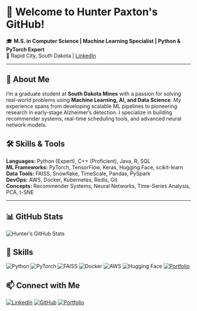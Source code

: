 # 👋 Welcome to Hunter Paxton's GitHub!  
🎓 **M.S. in Computer Science | Machine Learning Specialist | Python & PyTorch Expert**  
📍 Rapid City, South Dakota | [LinkedIn](https://linkedin.com/in/hunter-r-paxton)

---

## 🚀 About Me  
I’m a graduate student at **South Dakota Mines** with a passion for solving real-world problems using **Machine Learning, AI, and Data Science**. My experience spans from developing scalable ML pipelines to pioneering research in early-stage Alzheimer’s detection. I specialize in building recommender systems, real-time scheduling tools, and advanced neural network models.  

## 🛠️ Skills & Tools  
**Languages:** Python (Expert), C++ (Proficient), Java, R, SQL  
**ML Frameworks:** PyTorch, TensorFlow, Keras, Hugging Face, scikit-learn  
**Data Tools:** FAISS, Snowflake, TimeScale, Pandas, PySpark  
**DevOps:** AWS, Docker, Kubernetes, Redis, Git  
**Concepts:** Recommender Systems, Neural Networks, Time-Series Analysis, PCA, t-SNE  

---

## 📊 GitHub Stats
![Hunter's GitHub Stats](https://github-readme-stats.vercel.app/api?username=Hunter174&show_icons=true&theme=radical&cache_seconds=1800)


## 🚀 Skills
![Python](https://img.shields.io/badge/Python-Expert-blue?logo=python)
![PyTorch](https://img.shields.io/badge/PyTorch-Deep%20Learning-red?logo=pytorch)
![FAISS](https://img.shields.io/badge/FAISS-Vector%20Search-orange)
![Docker](https://img.shields.io/badge/Docker-Containerization-blue?logo=docker)
![AWS](https://img.shields.io/badge/AWS-Cloud-orange?logo=amazon-aws)
![Hugging Face](https://img.shields.io/badge/Hugging%20Face-Transformers-yellow?logo=huggingface)
[![Portfolio](https://img.shields.io/badge/Portfolio-Projects-green?style=flat&logo=google-chrome)](https://github.com/Hunter174)

## 📫 Connect with Me
[![LinkedIn](https://img.shields.io/badge/LinkedIn-Connect-blue?logo=linkedin)](https://linkedin.com/in/hunter-r-paxton)
[![GitHub](https://img.shields.io/badge/GitHub-Follow-black?logo=github)](https://github.com/Hunter174)
[![Portfolio](https://img.shields.io/badge/Portfolio-Projects-green?style=flat&logo=google-chrome)](https://github.com/Hunter174)
